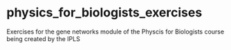 # physics_for_biologists_exercises

Exercises for the gene networks module of the Physcis for Biologists course being created by the IPLS
